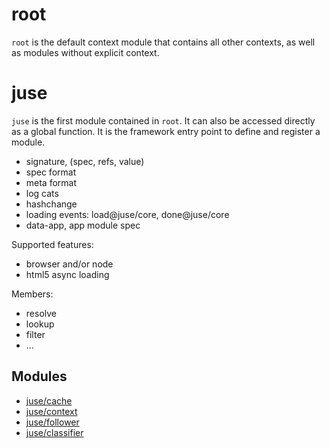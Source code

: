 # root

`root` is the default context module that contains all other contexts, as well as modules without explicit context.

# juse

`juse` is the first module contained in `root`. It can also be accessed directly as a global function. It is the framework entry point to define and register a module.

* signature, (spec, refs, value)
* spec format
* meta format
* log cats
* hashchange
* loading events: load@juse/core, done@juse/core
* data-app, app module spec

Supported features:
* browser and/or node
* html5 async loading

Members:
* resolve
* lookup
* filter
* ...

## Modules
* [juse/cache](juse/cache)
* [juse/context](juse/context)
* [juse/follower](juse/follower)
* [juse/classifier](juse/classifier)
